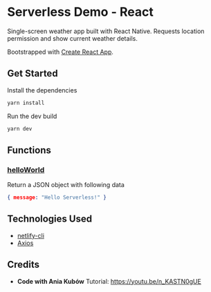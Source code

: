 # Serverless Demo - React
Single-screen weather app built with React Native. Requests location permission and show current weather details.

Bootstrapped with [Create React App](https://github.com/facebook/create-react-app).

## Get Started

Install the dependencies

```bash
yarn install
```

Run the dev build

```bash
yarn dev
```

## Functions

### [helloWorld](functions/helloWorld.js)
Return a JSON object with following data
```json
{ message: "Hello Serverless!" }
```

## Technologies Used
- [netlify-cli](https://www.npmjs.com/package/netlify-cli)
- [Axios](https://www.npmjs.com/package/axios)

## Credits
- **Code with Ania Kubów** Tutorial: https://youtu.be/n_KASTN0gUE